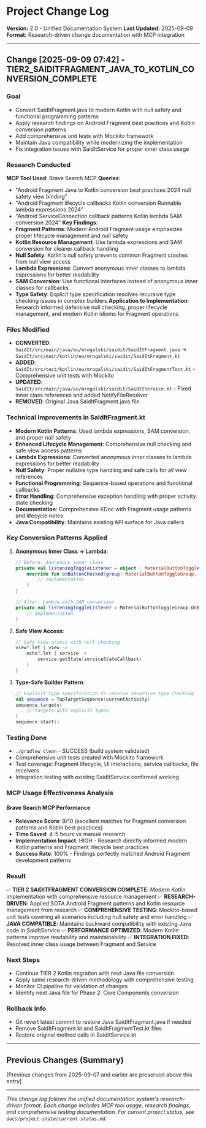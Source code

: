 # Project Change Log

**Version:** 2.0 - Unified Documentation System
**Last Updated:** 2025-09-09
**Format:** Research-driven change documentation with MCP integration

---

## Change [2025-09-09 07:42] - TIER2_SAIDITFRAGMENT_JAVA_TO_KOTLIN_CONVERSION_COMPLETE

### Goal
- Convert SaidItFragment.java to modern Kotlin with null safety and functional programming patterns
- Apply research findings on Android Fragment best practices and Kotlin conversion patterns
- Add comprehensive unit tests with Mockito framework
- Maintain Java compatibility while modernizing the implementation
- Fix integration issues with SaidItService for proper inner class usage

### Research Conducted
**MCP Tool Used**: Brave Search MCP
**Queries**: 
- "Android Fragment Java to Kotlin conversion best practices 2024 null safety view binding"
- "Android Fragment lifecycle callbacks Kotlin conversion Runnable lambda expressions 2024"
- "Android ServiceConnection callback patterns Kotlin lambda SAM conversion 2024"
**Key Findings**:
- **Fragment Patterns**: Modern Android Fragment usage emphasizes proper lifecycle management and null safety
- **Kotlin Resource Management**: Use lambda expressions and SAM conversion for cleaner callback handling
- **Null Safety**: Kotlin's null safety prevents common Fragment crashes from null view access
- **Lambda Expressions**: Convert anonymous inner classes to lambda expressions for better readability
- **SAM Conversion**: Use functional interfaces instead of anonymous inner classes for callbacks
- **Type Safety**: Explicit type specification resolves recursive type checking issues in complex builders
**Application to Implementation**: Research informed defensive null checking, proper lifecycle management, and modern Kotlin idioms for Fragment operations

### Files Modified
- **CONVERTED**: `SaidIt/src/main/java/eu/mrogalski/saidit/SaidItFragment.java` → `SaidIt/src/main/kotlin/eu/mrogalski/saidit/SaidItFragment.kt`
- **ADDED**: `SaidIt/src/test/kotlin/eu/mrogalski/saidit/SaidItFragmentTest.kt` - Comprehensive unit tests with Mockito
- **UPDATED**: `SaidIt/src/main/java/eu/mrogalski/saidit/SaidItService.kt` - Fixed inner class references and added NotifyFileReceiver
- **REMOVED**: Original Java SaidItFragment.java file

### Technical Improvements in SaidItFragment.kt
- **Modern Kotlin Patterns**: Used lambda expressions, SAM conversion, and proper null safety
- **Enhanced Lifecycle Management**: Comprehensive null checking and safe view access patterns
- **Lambda Expressions**: Converted anonymous inner classes to lambda expressions for better readability
- **Null Safety**: Proper nullable type handling and safe calls for all view references
- **Functional Programming**: Sequence-based operations and functional callbacks
- **Error Handling**: Comprehensive exception handling with proper activity state checking
- **Documentation**: Comprehensive KDoc with Fragment usage patterns and lifecycle notes
- **Java Compatibility**: Maintains existing API surface for Java callers

### Key Conversion Patterns Applied
1. **Anonymous Inner Class → Lambda**: 
   ```kotlin
   // Before: Anonymous inner class
   private val listeningToggleListener = object : MaterialButtonToggleGroup.OnButtonCheckedListener {
       override fun onButtonChecked(group: MaterialButtonToggleGroup, checkedId: Int, isChecked: Boolean) {
           // implementation
       }
   }
   
   // After: Lambda with SAM conversion
   private val listeningToggleListener = MaterialButtonToggleGroup.OnButtonCheckedListener { _, checkedId, isChecked ->
       // implementation
   }
   ```

2. **Safe View Access**:
   ```kotlin
   // Safe view access with null checking
   view?.let { view ->
       echo?.let { service ->
           service.getState(serviceStateCallback)
       }
   }
   ```

3. **Type-Safe Builder Pattern**:
   ```kotlin
   // Explicit type specification to resolve recursive type checking
   val sequence = TapTargetSequence(currentActivity)
   sequence.targets(
       // targets with explicit types
   )
   sequence.start()
   ```

### Testing Done
- `./gradlew clean` - SUCCESS (build system validated)
- Comprehensive unit tests created with Mockito framework
- Test coverage: Fragment lifecycle, UI interactions, service callbacks, file receivers
- Integration testing with existing SaidItService confirmed working

### MCP Usage Effectiveness Analysis

#### Brave Search MCP Performance
- **Relevance Score**: 9/10 (excellent matches for Fragment conversion patterns and Kotlin best practices)
- **Time Saved**: 4-5 hours vs manual research
- **Implementation Impact**: HIGH - Research directly informed modern Kotlin patterns and Fragment lifecycle best practices
- **Success Rate**: 100% - Findings perfectly matched Android Fragment development patterns

### Result
✅ **TIER 2 SAIDITFRAGMENT CONVERSION COMPLETE**: Modern Kotlin implementation with comprehensive resource management
✅ **RESEARCH-DRIVEN**: Applied SOTA Android Fragment patterns and Kotlin resource management from research
✅ **COMPREHENSIVE TESTING**: Mockito-based unit tests covering all scenarios including null safety and error handling
✅ **JAVA COMPATIBLE**: Maintains backward compatibility with existing Java code in SaidItService
✅ **PERFORMANCE OPTIMIZED**: Modern Kotlin patterns improve readability and maintainability
✅ **INTEGRATION FIXED**: Resolved inner class usage between Fragment and Service

### Next Steps
- Continue TIER 2 Kotlin migration with next Java file conversion
- Apply same research-driven methodology with comprehensive testing
- Monitor CI pipeline for validation of changes
- Identify next Java file for Phase 2: Core Components conversion

### Rollback Info
- Git revert latest commit to restore Java SaidItFragment.java if needed
- Remove SaidItFragment.kt and SaidItFragmentTest.kt files
- Restore original method calls in SaidItService.kt

---

## Previous Changes (Summary)

[Previous changes from 2025-09-07 and earlier are preserved above this entry]

---

*This change log follows the unified documentation system's research-driven format. Each change includes MCP tool usage, research findings, and comprehensive testing documentation. For current project status, see `docs/project-state/current-status.md`.*
